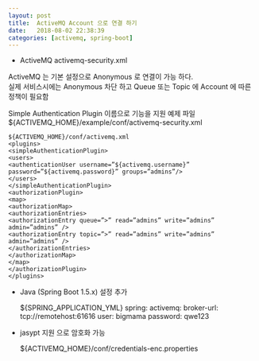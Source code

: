 ```yaml
---
layout: post
title:  ActiveMQ Account 으로 연결 하기
date:   2018-08-02 22:38:39
categories: [activemq, spring-boot]
---
```

* ActiveMQ activemq-security.xml

ActiveMQ 는 기본 설정으로 Anonymous 로 연결이 가능 하다.<br/>
실제 서비스시에는 Anonymous 차단 하고 Queue 또는 Topic 에 Account 에 따른 정책이 필요함<br/>

Simple Authentication Plugin 이름으로 기능을 지원 예제 파일<br/>
${ACTIVEMQ_HOME}/example/conf/activemq-security.xml<br/>

    ${ACTIVEMQ_HOME}/conf/activemq.xml
    <plugins>
    <simpleAuthenticationPlugin>
    <users>
    <authenticationUser username=”${activemq.username}” password=”${activemq.password}” groups=”admins”/>
    </users>
    </simpleAuthenticationPlugin>
    <authorizationPlugin>
    <map>
    <authorizationMap>
    <authorizationEntries>
    <authorizationEntry queue=”>” read=”admins” write=”admins” admin=”admins” />
    <authorizationEntry topic=”>” read=”admins” write=”admins” admin=”admins” />
    </authorizationEntries>
    </authorizationMap>
    </map>
    </authorizationPlugin>
    </plugins>

* Java (Spring Boot 1.5.x) 설정 추가

    ${SPRING_APPLICATION_YML}
    spring:
    activemq:
    broker-url: tcp://remotehost:61616
    user: bigmama
    password: qwe123

* jasypt 지원 으로 암호화 가능

    ${ACTIVEMQ_HOME}/conf/credentials-enc.properties